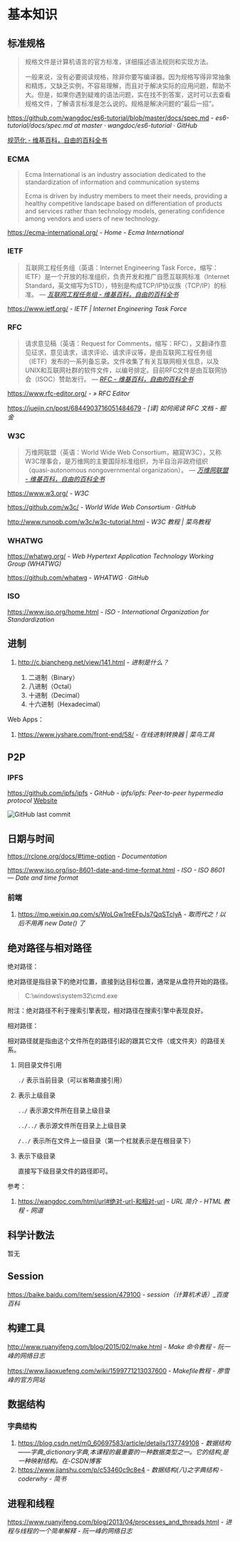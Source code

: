 # 基本知识

## 标准规格

> 规格文件是计算机语言的官方标准，详细描述语法规则和实现方法。
> 
> 一般来说，没有必要阅读规格，除非你要写编译器。因为规格写得非常抽象和精炼，又缺乏实例，不容易理解，而且对于解决实际的应用问题，帮助不大。但是，如果你遇到疑难的语法问题，实在找不到答案，这时可以去查看规格文件，了解语言标准是怎么说的。规格是解决问题的“最后一招”。

https://github.com/wangdoc/es6-tutorial/blob/master/docs/spec.md - *es6-tutorial/docs/spec.md at master · wangdoc/es6-tutorial · GitHub*

[规范化 - 维基百科，自由的百科全书](https://zh.m.wikipedia.org/wiki/%E6%A0%87%E5%87%86%E5%8C%96)

### ECMA

> Ecma International is an industry association dedicated to the standardization of information and communication systems
> 
> Ecma is driven by industry members to meet their needs, providing a healthy competitive landscape based on differentiation of products and services rather than technology models, generating confidence among vendors and users of new technology.

https://ecma-international.org/ - *Home - Ecma International*

### IETF

> 互联网工程任务组（英语：Internet Engineering Task Force，缩写：IETF）是一个开放的标准组织，负责开发和推广自愿互联网标准（Internet Standard，英文缩写为STD），特别是构成TCP/IP协议族（TCP/IP）的标准。 — *[互联网工程任务组 - 维基百科，自由的百科全书](https://zh.m.wikipedia.org/wiki/%E4%BA%92%E8%81%94%E7%BD%91%E5%B7%A5%E7%A8%8B%E4%BB%BB%E5%8A%A1%E7%BB%84)*

https://www.ietf.org/ - *IETF | Internet Engineering Task Force*

### RFC

> 请求意见稿（英语：Request for Comments，缩写：RFC），又翻译作意见征求，意见请求，请求评论、请求评议等，是由互联网工程任务组（IETF）发布的一系列备忘录。文件收集了有关互联网相关信息，以及UNIX和互联网社群的软件文件，以编号排定。目前RFC文件是由互联网协会（ISOC）赞助发行。 — *[RFC - 维基百科，自由的百科全书](https://zh.m.wikipedia.org/wiki/RFC)*

https://www.rfc-editor.org/ - *» RFC Editor*

https://juejin.cn/post/6844903716051484679 - *[译] 如何阅读 RFC 文档 - 掘金*

### W3C

> 万维网联盟（英语：World Wide Web Consortium，縮寫W3C），又称W3C理事会，是万维网的主要国际标准组织，为半自治非政府组织（quasi-autonomous nongovernmental organization）。 — *[万维网联盟 - 维基百科，自由的百科全书](https://zh.m.wikipedia.org/wiki/%E4%B8%87%E7%BB%B4%E7%BD%91%E8%81%94%E7%9B%9F)*

https://www.w3.org/ - *W3C*

https://github.com/w3c/ - *World Wide Web Consortium · GitHub*

http://www.runoob.com/w3c/w3c-tutorial.html - *W3C 教程 | 菜鸟教程*

### WHATWG

https://whatwg.org/ - *Web Hypertext Application Technology Working Group (WHATWG)*

https://github.com/whatwg - *WHATWG · GitHub*

### ISO

https://www.iso.org/home.html - *ISO - International Organization for Standardization*

## 进制

1. http://c.biancheng.net/view/141.html - *进制是什么？*

    1. 二进制（Binary）
    2. 八进制（Octal）
    3. 十进制（Decimal）
    4. 十六进制（Hexadecimal）

Web Apps：

1. https://www.jyshare.com/front-end/58/ - *在线进制转换器 | 菜鸟工具*

## P2P

### IPFS

https://github.com/ipfs/ipfs - *GitHub - ipfs/ipfs: Peer-to-peer hypermedia protocol* [Website](https://ipfs.tech/)

![GitHub last commit](https://img.shields.io/github/last-commit/ipfs/ipfs?color=blue&logo=github)

## 日期与时间

https://rclone.org/docs/#time-option - *Documentation*

https://www.iso.org/iso-8601-date-and-time-format.html - *ISO - ISO 8601 — Date and time format*

### 前端

1. https://mp.weixin.qq.com/s/WoLGw1reEFpJs7QqSTclyA - *取而代之！以后不用再 new Date() 了*

## 绝对路径与相对路径

绝对路径：

绝对路径是指目录下的绝对位置，直接到达目标位置，通常是从盘符开始的路径。

> C:\windows\system32\cmd.exe

附注：绝对路径不利于搜索引擎表现，相对路径在搜索引擎中表现良好。

相对路径：

相对路径就是指由这个文件所在的路径引起的跟其它文件（或文件夹）的路径关系。

1. 同目录文件引用

    `./` 表示当前目录（可以省略直接引用）

2. 表示上级目录

    `../` 表示源文件所在目录上级目录

    `../../` 表示源文件所在目录上上级目录

    `/../` 表示所在文件上一级目录（第一个杠就表示是在根目录下）

3. 表示下级目录

    直接写下级目录文件的路径即可。

参考：

1. https://wangdoc.com/html/url#绝对-url-和相对-url - *URL 简介 - HTML 教程 - 网道*

## 科学计数法

暂无

## Session

https://baike.baidu.com/item/session/479100 - *session（计算机术语）_百度百科*

## 构建工具

http://www.ruanyifeng.com/blog/2015/02/make.html - *Make 命令教程 - 阮一峰的网络日志*

https://www.liaoxuefeng.com/wiki/1599771213037600 - *Makefile教程 - 廖雪峰的官方网站*

## 数据结构

### 字典结构

1. https://blog.csdn.net/m0_60697583/article/details/137749108 - *数据结构——字典_dictionary字典,本课程的最重要的一种数据类型之一。它的结构,是一种映射结构。在-CSDN博客*
2. https://www.jianshu.com/p/c53460c9c8e4 - *数据结构(八)之字典结构 - coderwhy - 简书*

## 进程和线程

https://www.ruanyifeng.com/blog/2013/04/processes_and_threads.html - *进程与线程的一个简单解释 - 阮一峰的网络日志*
